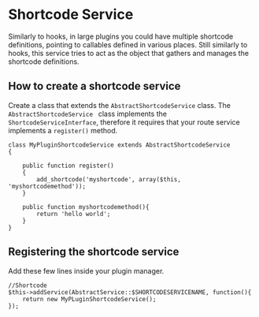 # Shortcode Service

Similarly to hooks, in large plugins you could have multiple shortcode definitions, pointing to callables defined in various places. Still similarly to hooks, this service tries to act as the object that gathers and manages the shortcode definitions.

## How to create a shortcode service
Create a class that extends the `AbstractShortcodeService` class. The `AbstractShortcodeService ` class implements the `ShortcodeServiceInterface`, therefore it requires that your route service implements a `register()` method.

```
class MyPluginShortcodeService extends AbstractShortcodeService
{

    public function register()
    {
        add_shortcode('myshortcode', array($this, 'myshortcodemethod'));
    }
    
    public function myshortcodemethod(){
    	return 'hello world';
    }
}
```

## Registering the shortcode service
Add these few lines inside your plugin manager.

```
//Shortcode
$this->addService(AbstractService::$SHORTCODESERVICENAME, function(){
    return new MyPLuginShortcodeService();
});
```
